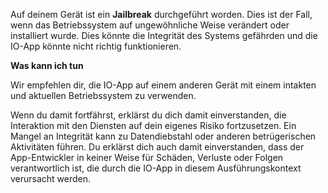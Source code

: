 Auf deinem Gerät ist ein **Jailbreak** durchgeführt worden. Dies ist der Fall, wenn das Betriebssystem auf ungewöhnliche Weise verändert oder installiert wurde. Dies könnte die Integrität des Systems gefährden und die IO-App könnte nicht richtig funktionieren.

**Was kann ich tun**

Wir empfehlen dir, die IO-App auf einem anderen Gerät mit einem intakten und aktuellen Betriebssystem zu verwenden.

Wenn du damit fortfährst, erklärst du dich damit einverstanden, die Interaktion mit den Diensten auf dein eigenes Risiko fortzusetzen. Ein Mangel an Integrität kann zu Datendiebstahl oder anderen betrügerischen Aktivitäten führen. Du erklärst dich auch damit einverstanden, dass der App-Entwickler in keiner Weise für Schäden, Verluste oder Folgen verantwortlich ist, die durch die IO-App in diesem Ausführungskontext verursacht werden.
